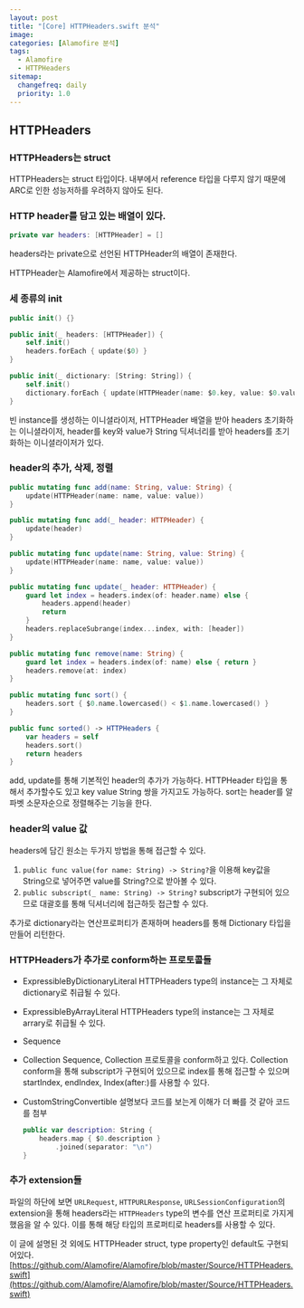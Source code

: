 ```yaml
---
layout: post
title: "[Core] HTTPHeaders.swift 분석"
image:
categories: [Alamofire 분석]
tags: 
  - Alamofire
  - HTTPHeaders
sitemap:
  changefreq: daily
  priority: 1.0
---
```


## HTTPHeaders

### HTTPHeaders는 struct

HTTPHeaders는 struct 타입이다. 내부에서 reference 타입을 다루지 않기 때문에 ARC로 인한 성능저하를 우려하지 않아도 된다.



### HTTP header를 담고 있는 배열이 있다.

```swift
private var headers: [HTTPHeader] = []
```

headers라는 private으로 선언된 HTTPHeader의 배열이 존재한다.

HTTPHeader는 Alamofire에서 제공하는 struct이다.



### 세 종류의 init

```swift
public init() {}

public init(_ headers: [HTTPHeader]) {
    self.init()
    headers.forEach { update($0) }
}

public init(_ dictionary: [String: String]) {
    self.init()
    dictionary.forEach { update(HTTPHeader(name: $0.key, value: $0.value)) }
}
```

빈 instance를 생성하는 이니셜라이저, HTTPHeader 배열을 받아 headers 초기화하는 이니셜라이저, header를 key와 value가  String 딕셔너리를 받아 headers를 초기화하는 이니셜라이저가 있다.



### header의 추가, 삭제, 정렬

```swift
public mutating func add(name: String, value: String) {
    update(HTTPHeader(name: name, value: value))
}

public mutating func add(_ header: HTTPHeader) {
    update(header)
}

public mutating func update(name: String, value: String) {
    update(HTTPHeader(name: name, value: value))
}

public mutating func update(_ header: HTTPHeader) {
    guard let index = headers.index(of: header.name) else {
        headers.append(header)
        return
    }
    headers.replaceSubrange(index...index, with: [header])
}

public mutating func remove(name: String) {
    guard let index = headers.index(of: name) else { return }
    headers.remove(at: index)
}

public mutating func sort() {
    headers.sort { $0.name.lowercased() < $1.name.lowercased() }
}

public func sorted() -> HTTPHeaders {
    var headers = self
    headers.sort()
    return headers
}
```

add, update를 통해 기본적인 header의 추가가 가능하다. HTTPHeader 타입을 통해서 추가할수도 있고 key value String 쌍을 가지고도 가능하다. sort는 header를 알파벳 소문자순으로 정렬해주는 기능을 한다.



### header의 value 값

headers에 담긴 원소는 두가지 방법을 통해 접근할 수 있다. 

1. `public func value(for name: String) -> String?`을 이용해 key값을 String으로 넣어주면 value를 String?으로 받아볼 수 있다.
2. `public subscript(_ name: String) -> String?` subscript가 구현되어 있으므로 대괄호를 통해 딕셔너리에 접근하듯 접근할 수 있다.

추가로 dictionary라는 연산프로퍼티가 존재하며 headers를 통해 Dictionary 타입을 만들어 리턴한다.

### HTTPHeaders가 추가로 conform하는 프로토콜들

- ExpressibleByDictionaryLiteral
  HTTPHeaders type의 instance는 그 자체로 dictionary로 취급될 수 있다. 

- ExpressibleByArrayLiteral
  HTTPHeaders type의 instance는 그 자체로 arrary로 취급될 수 있다. 

- Sequence

- Collection
  Sequence, Collection 프로토콜을 conform하고 있다. Collection conform을 통해 subscript가 구현되어 있으므로 index를 통해 접근할 수 있으며 startIndex, endIndex, Index(after:)를 사용할 수 있다.

- CustomStringConvertible
  설명보다 코드를 보는게 이해가 더 빠를 것 같아 코드를 첨부

  ```swift
  public var description: String {
      headers.map { $0.description }
          .joined(separator: "\n")
  }
  ```



### 추가 extension들

파일의 하단에 보면 `URLRequest`, `HTTPURLResponse`, `URLSessionConfiguration`의 extension을 통해 headers라는 `HTTPHeaders` type의 변수를 연산 프로퍼티로 가지게 했음을 알 수 있다. 이를 통해 해당 타입의 프로퍼티로 headers를 사용할 수 있다.



이 글에 설명된 것 외에도 HTTPHeader struct, type property인 default도 구현되어있다. 
[https://github.com/Alamofire/Alamofire/blob/master/Source/HTTPHeaders.swift](https://github.com/Alamofire/Alamofire/blob/master/Source/HTTPHeaders.swift)

